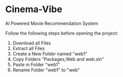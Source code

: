 # Cinema-Vibe
AI Powered Movie Recommendation System

Follow the following steps before opening the project:
1. Download all Files
2. Extract all Files
3. Create a New Folder named "web1"
4. Copy Folders "Packages,Web and web.sln"
5. Paste in Folder "web1"
6. Rename Folder "web1" to "web"

